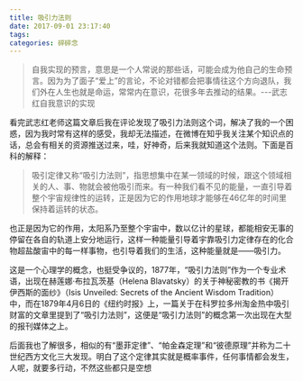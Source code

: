 ```yaml
---
title: 吸引力法则
date: 2017-09-01 23:17:40
tags: 
categories: 碎碎念
---
```

>自我实现的预言，意思是一个人常说的那些话，可能会成为他自己的生命预言。<!--more-->因为为了面子“爱上”的言论，不论对错都会把事情往这个方向退队，我们外在人生也就是命运，常常内在意识，花很多年去推动的结果。---武志红自我意识的实现

看完武志红老师这篇文章后我在评论发现了吸引力法则这个词，解决了我的一个困惑，因为我时常有这样的感受，我却无法描述，在微博在知乎我关注某个知识点的话，总会有相关的资源推送过来，哇，好神奇，后来我就知道这个法则。下面是百科的解释：
>吸引定律又称“吸引力法则”，指思想集中在某一领域的时候，跟这个领域相关的人、事、物就会被他吸引而来。有一种我们看不见的能量，一直引导着整个宇宙规律性的运转，正是因为它的作用地球才能够在46亿年的时间里保持着运转的状态。

也正是因为它的作用，太阳系乃至整个宇宙中，数以亿计的星球，都能相安无事的停留在各自的轨道上安分地运行，这样一种能量引导着宇靠吸引力定律存在的化合物超盐酸宙中的每一样事物，也引导着我们的生活，这种能量就是——吸引力。

这是一个心理学的概念，也挺受争议的，1877年，“吸引力法则”作为一个专业术语，出现在赫莲娜·布拉瓦茨基（Helena Blavatsky）的关于神秘密教的书《揭开伊西斯的面纱》（Isis Unveiled: Secrets of the Ancient Wisdom Tradition）中，而在1879年4月6日的《纽约时报》上，一篇关于在科罗拉多州淘金热中吸引财富的文章里提到了“吸引力法则”，这便是“吸引力法则”的概念第一次出现在大型的报刊媒体之上。

后面我也了解很多，相似的有“墨菲定律”、“帕金森定理”和“彼德原理”并称为二十世纪西方文化三大发现。明白了这个定律其实就是概率事件，任何事情都会发生，人呢，就要多行动，不然这些都只是空想

